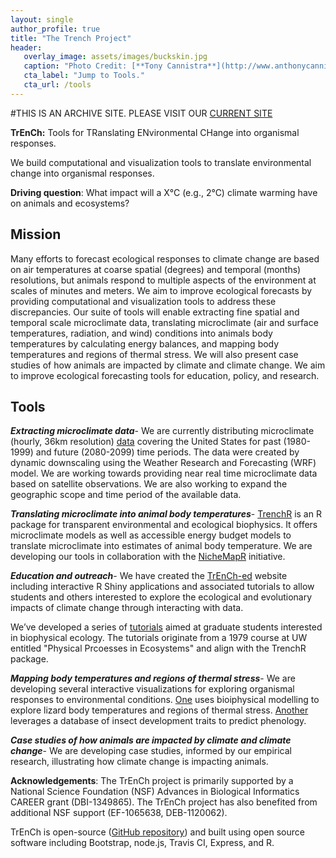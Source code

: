 ```yaml
---
layout: single
author_profile: true
title: "The Trench Project"
header:
   overlay_image: assets/images/buckskin.jpg
   caption: "Photo Credit: [**Tony Cannistra**](http://www.anthonycannistra.com)"
   cta_label: "Jump to Tools."
   cta_url: /tools
---
```

#THIS IS AN ARCHIVE SITE. PLEASE VISIT OUR [CURRENT SITE](http://www.trenchproject.com)

**TrEnCh:** Tools for TRanslating ENvironmental CHange into organismal responses.

We build computational and visualization tools to translate environmental change into organismal responses.

**Driving question**: What impact will a X°C (e.g., 2°C) climate warming have on animals and ecosystems?

## Mission
Many efforts to forecast ecological responses to climate change are based on air temperatures at coarse spatial (degrees) and temporal (months) resolutions, but animals respond to multiple aspects of the environment at scales of minutes and meters.  We aim to improve ecological forecasts by providing computational and visualization tools to address these discrepancies.  Our suite of tools will enable extracting fine spatial and temporal scale microclimate data, translating microclimate (air and surface temperatures, radiation, and wind) conditions into animals body temperatures by calculating energy balances, and mapping body temperatures and regions of thermal stress.  We will also present case studies of how animals are impacted by climate and climate change.  We aim to improve ecological forecasting tools for education, policy, and research.

## Tools

***Extracting microclimate data***-  We are currently distributing microclimate (hourly, 36km resolution) [data](http://microclim.org/) covering the United States for past (1980-1999) and future (2080-2099) time periods.  The data were created by dynamic downscaling using the Weather Research and Forecasting (WRF) model.  We are working towards providing near real time microclimate data based on satellite observations.  We are also working to expand the geographic scope and time period of the available data.

***Translating microclimate into animal body temperatures***- [TrenchR](https://github.com/trenchproject/TrenchR) is an R package for transparent environmental and ecological biophysics. It offers microclimate models as well as accessible energy budget models to translate microclimate into estimates of animal body temperature.  We are developing our tools in collaboration with the [NicheMapR](https://twitter.com/nichemapr) initiative.

***Education and outreach***- We have created the [TrEnCh-ed](https://trench-ed.github.io/) website including interactive R Shiny applications and associated tutorials to allow students and others interested to explore the ecological and evolutionary impacts of climate change through interacting with data.

We’ve developed a series of [tutorials](https://bookdown.org/huckley/Physical_Processes_In_Ecosystems/) aimed at graduate students interested in biophysical ecology. The tutorials originate from a 1979 course at UW entitled "Physical Prcoesses in Ecosystems" and align with the TrenchR package.

***Mapping body temperatures and regions of thermal stress***- We are developing several interactive visualizations for exploring organismal responses to environmental conditions. [One](http://18.221.236.49:3838/myapp/) uses bioiphysical modelling to explore lizard body temperatures and regions of thermal stress. [Another](https://insectphenology.ml/) leverages a database of insect development traits to predict phenology.

***Case studies of how animals are impacted by climate and climate change***- We are developing case studies, informed by our empirical research, illustrating how climate change is impacting animals.

**Acknowledgements**: The TrEnCh project is primarily supported by a National Science Foundation (NSF) Advances in Biological Informatics CAREER grant (DBI-1349865).  The TrEnCh project has also benefited from additional NSF support (EF-1065638, DEB-1120062).

TrEnCh is open-source ([GitHub repository](https://github.com/trenchproject)) and built using open source software including Bootstrap, node.js, Travis CI, Express, and R.  

